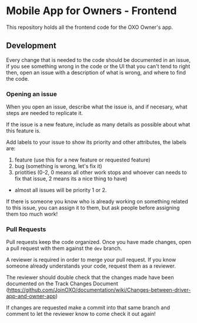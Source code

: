 # Mobile App for Owners - Frontend

This repository holds all the frontend code for the OXO Owner's app. 

## Development

Every change that is needed to the code should be documented in an issue, if you see something wrong in the code or the UI that you can't tend to right then, open an issue with a description of what is wrong, and where to find the code. 

### Opening an issue 

When you open an issue, describe what the issue is, and if necesary, what steps are needed to replicate it. 

If the issue is a new feature, include as many details as possible about what this feature is. 

Add labels to your issue to show its priority and other attributes, the labels are:

1. feature (use this for a new feature or requested feature)
2. bug (something is wrong, let's fix it)
3. priotities (0-2, 0 means all other work stops and whoever can needs to fix that issue, 2 means its a nice thing to have)
  - almost all issues will be priority 1 or 2.
  
If there is someone you know who is already working on something related to this issue, you can assign it to them, but ask people before assigning them too much work!

### Pull Requests

Pull requests keep the code organized. Once you have made changes, open a pull request with them against the `dev` branch. 

A reviewer is required in order to merge your pull request. If you know someone already understands your code, request them as a reviewer. 

The reviewer should double check that the changes made have been documented on the Track Changes Document (https://github.com/JoinOXO/documentation/wiki/Changes-between-driver-app-and-owner-app)

If changes are requested make a commit into that same branch and comment to let the reviewer know to come check it out again!
